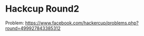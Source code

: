 Hackcup Round2
=====================
Problem:
https://www.facebook.com/hackercup/problems.php?round=499927843385312

